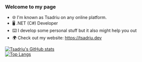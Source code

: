 ### Welcome to my page
* 🌐 I'm known as Tsadriu on any online platform.
* 🖥️ .NET (C#) Developer
* ⌨️ I develop some personal stuff but it also might help you out
* 🌍 Check out my website: https://tsadriu.dev

[![Tsadriu's GitHub stats](https://github-readme-stats-sigma-five.vercel.app/api?username=Tsadriu)](https://github.com/Tsadriu)<br/>
[![Top Langs](https://github-readme-stats-sigma-five.vercel.app/api/top-langs/?username=Tsadriu&layout=compact)](https://github.com/Tsadriu)
